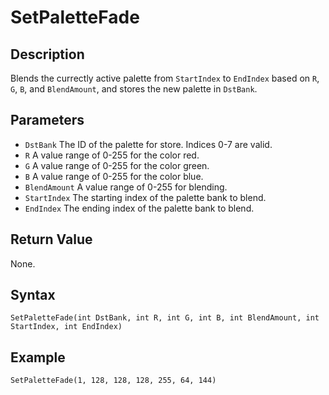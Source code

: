 # SetPaletteFade

## Description
Blends the currectly active palette from `StartIndex` to `EndIndex` based on `R`, `G`, `B`, and `BlendAmount`, and stores the new palette in `DstBank`.

## Parameters
- `DstBank`
The ID of the palette for store. Indices 0-7 are valid.
- `R`
A value range of 0-255 for the color red.
- `G`
A value range of 0-255 for the color green.
- `B`
A value range of 0-255 for the color blue.
- `BlendAmount`
A value range of 0-255 for blending.
- `StartIndex`
The starting index of the palette bank to blend.
- `EndIndex`
The ending index of the palette bank to blend.

## Return Value
None.

## Syntax
```
SetPaletteFade(int DstBank, int R, int G, int B, int BlendAmount, int StartIndex, int EndIndex)
```

## Example
```
SetPaletteFade(1, 128, 128, 128, 255, 64, 144)
```
